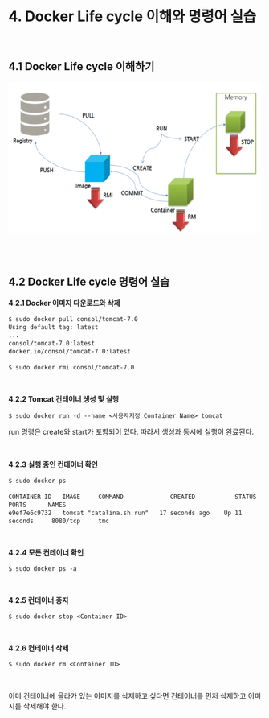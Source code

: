 # 4. Docker Life cycle 이해와 명령어 실습
  

<br/>

## 4.1 Docker Life cycle 이해하기
<img src="./image_path/dockerLifeCycle.png" width="600px" height="300px" title="Docker Life Cycle" alt="dockerLifeCycle"></img>  


<br/><br/>

## 4.2 Docker Life cycle 명령어 실습  

<b>4.2.1 Docker 이미지 다운로드와 삭제</b>  

```
$ sudo docker pull consol/tomcat-7.0
Using default tag: latest   
...
consol/tomcat-7.0:latest
docker.io/consol/tomcat-7.0:latest

$ sudo docker rmi consol/tomcat-7.0
```

<br/>

<b>4.2.2 Tomcat 컨테이너 생성 및 실행</b>

```
$ sudo docker run -d --name <사용자지정 Container Name> tomcat
```
run 명령은 create와 start가 포함되어 있다. 따라서 생성과 동시에 실행이 완료된다.

<br/>


<b>4.2.3 실행 중인 컨테이너 확인</b>  

```
$ sudo docker ps

CONTAINER ID   IMAGE     COMMAND             CREATED           STATUS          PORTS      NAMES
e9ef7e6c9732   tomcat "catalina.sh run"   17 seconds ago    Up 11 seconds     8080/tcp     tmc
```

<br/>


<b>4.2.4 모든 컨테이너 확인</b>  
```
$ sudo docker ps -a
```

<br/>


<b>4.2.5 컨테이너 중지</b>  

```
$ sudo docker stop <Container ID>
```

<br/>


<b>4.2.6 컨테이너 삭제</b>  

```
$ sudo docker rm <Container ID>
```

<br/>

이미 컨테이너에 올라가 있는 이미지를 삭제하고 싶다면 컨테이너를 먼저 삭제하고 이미지를 삭제해야 한다.